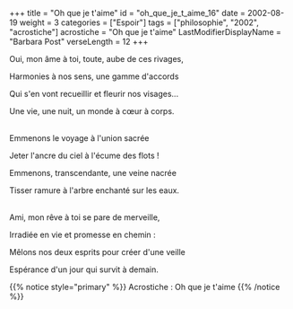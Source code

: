 +++
title = "Oh que je t'aime"
id = "oh_que_je_t_aime_16"
date = 2002-08-19
weight = 3
categories = ["Espoir"]
tags = ["philosophie", "2002", "acrostiche"]
acrostiche = "Oh que je t'aime"
LastModifierDisplayName = "Barbara Post"
verseLength = 12
+++

Oui, mon âme à toi, toute, aube de ces rivages,

Harmonies à nos sens, une gamme d'accords

Qui s'en vont recueillir et fleurir nos visages...

Une vie, une nuit, un monde à cœur à corps.

 \
Emmenons le voyage à l'union sacrée

Jeter l'ancre du ciel à l'écume des flots !

Emmenons, transcendante, une veine nacrée

Tisser ramure à l'arbre enchanté sur les eaux.

 \
Ami, mon rêve à toi se pare de merveille,

Irradiée en vie et promesse en chemin :

Mêlons nos deux esprits pour créer d'une veille

Espérance d'un jour qui survit à demain.

{{% notice style="primary" %}}
Acrostiche : Oh que je t'aime
{{% /notice %}}
